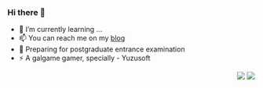 ### Hi there 👋



- 🌱 I’m currently learning ...
- 📫 You can reach me on my [blog](https://panzer-jack.cn/)
- 🔭 Preparing for postgraduate entrance examination
- ⚡ A galgame gamer, specially - Yuzusoft


<p align="right">
    <img src="https://github-readme-stats.vercel.app/api/top-langs/?username=Panzer-Jack&theme=dark&layout=compact">
    <img src="https://pic1.imgdb.cn/item/634609e916f2c2beb1a5571b.png">
</p>
